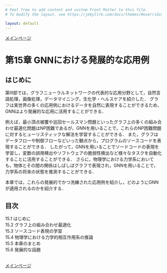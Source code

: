 ```yaml
---
# Feel free to add content and custom Front Matter to this file.
# To modify the layout, see https://jekyllrb.com/docs/themes/#overriding-theme-defaults

layout: default
---
```

<a href="./">メインページ</a>
<h1>第15章 GNNにおける発展的な応用例</h1>

<h2>はじめに</h2>
第Ⅲ部では，グラフニューラルネットワークの代表的な応用分野として，自然言語処理，画像処理，データマイニング，生化学・ヘルスケアを紹介した． グラフは実世界の多くの応用例におけるデータを自然に表現することができるため，GNNはより発展的な応用に活用することができる．

例えば，最小頂点被覆や巡回セールスマン問題といったグラフ上の多くの組み合わせ最適化問題はNP困難であるが，GNNを用いることで，これらのNP困難問題に対するヒューリスティックな解法を学習することができる． また，グラフはデータフローや制御フローなどいった観点から，プログラムのソースコードを表現することができる． したがって，GNNを用いることでソードコードの表現を学習し，変数の誤用検出やソフトウェアの脆弱性検出など様々なタスクを自動化することに活用することができる． さらに，物理学における力学系においても，物体とその間の関係はしばしばグラフで表現され，GNNを用いることで，力学系の将来の状態を推測することができる．

本章では，これらの発展的でかつ洗練された応用例を紹介し，どのようにGNNが適用されるのかを紹介する．

<h2>目次</h2>
<ul style="list-style-type: none; padding-left:0;">
  <li>15.1 はじめに</li>
  <li>15.2 グラフ上の組み合わせ最適化</li>
  <li>15.3 ソースコード表現の学習</li>
  <li>15.4 物理学における力学的相互作用系の推論</li>
  <li>15.5 本章のまとめ</li>
  <li>15.6 発展的な話題</li>
</ul>
<br>
<a href="./">メインページ</a>
